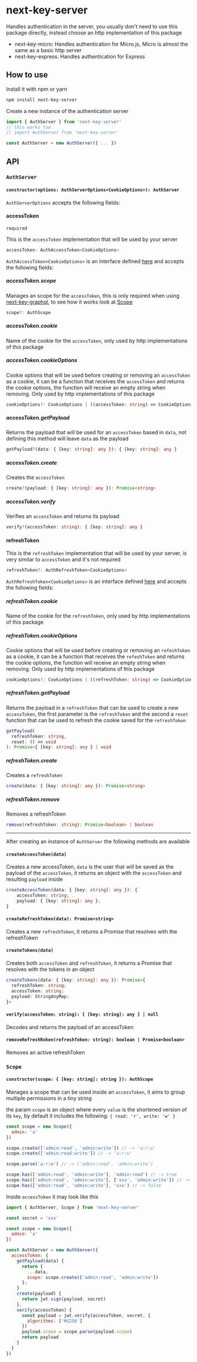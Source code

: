 # next-key-server

Handles authentication in the server, you usually don't need to use this package directly, instead choose an http implementation of this package

* next-key-micro: Handles authentication for Micro.js, Micro is almost the same as a basic http server
* next-key-express: Handles authentication for Express

## How to use

Install it with npm or yarn

```bash
npm install next-key-server
```

Create a new instance of the authentication server

```js
import { AuthServer } from 'next-key-server'
// this works too
// import AuthServer from 'next-key-server'

const AuthServer = new AuthServer({ ... })
```

## API

### `AuthServer`

#### `constructor(options: AuthServerOptions<CookieOptions>): AuthServer`

`AuthServerOptions` accepts the following fields:

#### accessToken

`required`

This is the `accessToken` implementation  that will be used by your server

```ts
accessToken: AuthAccessToken<CookieOptions>
```

`AuthAccessToken<CookieOptions>` is an interface defined [here](https://github.com/lfades/next-key/blob/master/packages/next-key-server/src/interfaces.ts#L8) and accepts the following fields:

##### accessToken.scope

Manages an scope for the `accessToken`, this is only required when using
[next-key-graphql](https://github.com/lfades/next-key/tree/master/packages/next-key-graphql), to see how it works look at [Scope](#Scope)

```ts
scope?: AuthScope
```

##### accessToken.cookie

Name of the cookie for the `accessToken`, only used by http implementations of this package

##### accessToken.cookieOptions

Cookie options that will be used before creating or removing an `accessToken` as a cookie, it can be a function that receives the `accessToken` and returns the cookie options, the function will receive an empty string when removing. Only used by http implementations of this package

```ts
cookieOptions?: CookieOptions | ((accessToken: string) => CookieOptions);
```

##### accessToken.getPayload

Returns the payload that will be used for an `accessToken` based in `data`, not defining this method will leave `data` as the payload

```ts
getPayload?(data: { [key: string]: any }): { [key: string]: any }
```

##### accessToken.create

Creates the `accessToken`

```ts
create?(payload: { [key: string]: any }): Promise<string>
```

##### accessToken.verify

Verifies an `accessToken` and returns its payload

```ts
verify?(accessToken: string): { [key: string]: any }
```

#### refreshToken

This is the `refreshToken` implementation that will be used by your server, is very similar to `accessToken` and it's not required

```ts
refreshToken?: AuthRefreshToken<CookieOptions>
```

`AuthRefreshToken<CookieOptions>` is an interface defined [here](https://github.com/lfades/next-key/blob/master/packages/next-key-server/src/interfaces.ts#L33) and accepts the following fields:

##### refreshToken.cookie

Name of the cookie for the `refreshToken`, only used by http implementations of this package

##### refreshToken.cookieOptions

Cookie options that will be used before creating or removing an `refeshToken` as a cookie, it can be a function that receives the `refeshToken` and returns the cookie options, the function will receive an empty string when removing. Only used by http implementations of this package

```ts
cookieOptions?: CookieOptions | ((refreshToken: string) => CookieOptions);
```

##### refreshToken.getPayload

Returns the payload in a `refreshToken` that can be used to create a new `accessToken`, the first parameter is the `refreshToken` and the second a `reset`
function that can be used to refresh the cookie saved for the `refreshToken`

```ts
getPayload(
  refreshToken: string,
  reset: () => void
): Promise<{ [key: string]: any } | void
```

##### refreshToken.create

Creates a `refreshToken`

```ts
create(data: { [key: string]: any }): Promise<string>
```

##### refreshToken.remove

Removes a refreshToken

```ts
remove(refreshToken: string): Promise<boolean> | boolean
```

---

After creating an instance of `AuthServer` the following methods are available

#### `createAccessToken(data)`

Creates a new accessToken, `data` is the user that will be saved as the payload of the `accessToken`, it returns an object with the `accessToken` and resulting `payload` inside

```ts
createAccessToken(data: { [key: string]: any }): {
    accessToken: string;
    payload: { [key: string]: any };
}
```

#### `createRefreshToken(data): Promise<string>`

Creates a new `refreshToken`, it returns a Promise that resolves with the refreshToken

#### `createTokens(data)`

Creates both `accessToken` and `refreshToken`, it returns a Promise that resolves with the tokens in an object

```ts
createTokens(data: { [key: string]: any }): Promise<{
  refreshToken: string;
  accessToken: string;
  payload: StringAnyMap;
}>
```

#### `verify(accessToken: string): { [key: string]: any } | null`

Decodes and returns the payload of an accessToken

#### `removeRefreshRoken(refreshToken: string): boolean | Promise<boolean>`

Removes an active refreshToken

### `Scope`

#### `constructor(scope: { [key: string]: string }): AuthScope`

Manages a scope that can be used inside an `accessToken`, it aims to group multiple permissions in a tiny string

the param `scope` is an object where every `value` is the shortened version of its `key`, by default it includes the following: `{ read: 'r', write: 'w' }`

```js
const scope = new Scope({
  admin: 'a'
})

scope.create(['admin:read', 'admin:write']) // -> 'a:r:w'
scope.create(['admin:read:write']) // -> 'a:r:w'

scope.parse('a:r:w') // -> ['admin:read', 'admin:write']

scope.has(['admin:read', 'admin:write'], 'admin:read') // -> true
scope.has(['admin:read', 'admin:write'], ['xxx', 'admin:write']) // -> true
scope.has(['admin:read', 'admin:write'], 'xxx') // -> false
```

Inside `accessToken` it may look like this

```js
import { AuthServer, Scope } from 'next-key-server'

const secret = 'xxx'

const scope = new Scope({
  admin: 'a'
})

const AuthServer = new AuthServer({
  accessToken: {
    getPayload(data) {
      return {
        ...data,
        scope: scope.create(['admin:read', 'admin:write'])
      };
    }
    create(payload) {
      return jwt.sign(payload, secret)
    },
    verify(accessToken) {
      const payload = jwt.verify(accessToken, secret, {
        algorithms: ['HS256']
      })
      payload.scope = scope.parse(payload.scope)
      return payload
    }
  }
})
```
